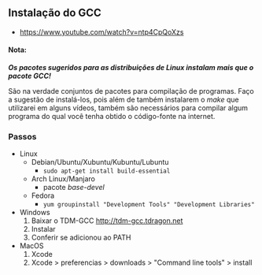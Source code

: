 ## Instalação do GCC

-  https://www.youtube.com/watch?v=ntp4CpQoXzs

#### Nota:
***Os pacotes sugeridos para as distribuições de Linux instalam mais que o pacote GCC!***

São na verdade conjuntos de pacotes para compilação de programas.
Faço a sugestão de instalá-los, pois além de também instalarem o *make* que utilizarei em alguns vídeos, também são necessários para compilar algum programa do qual você tenha obtido o código-fonte na internet.

### Passos

- Linux
  - Debian/Ubuntu/Xubuntu/Kubuntu/Lubuntu
    - `sudo apt-get install build-essential`
  - Arch Linux/Manjaro
    - pacote *base-devel*
  - Fedora
    - `yum groupinstall "Development Tools" "Development Libraries"`
- Windows
  1. Baixar o TDM-GCC http://tdm-gcc.tdragon.net
  2. Instalar
  3. Conferir se adicionou ao PATH
- MacOS
  1. Xcode
  2. Xcode > preferencias > downloads > "Command line tools" > install

